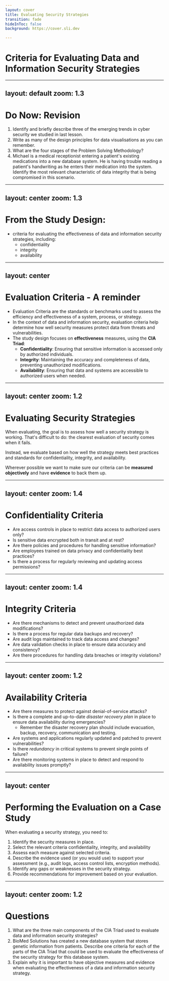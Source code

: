 ```yaml
---
layout: cover
title: Evaluating Security Strategies
transition: fade
hideInToc: false
background: https://cover.sli.dev

---
```


# Criteria for Evaluating Data and Information Security Strategies

---
layout: default
zoom: 1.3
---

# Do Now: Revision

1. Identify and briefly describe three of the emerging trends in cyber security we studied in last lesson.
2. Write as many of the design principles for data visualisations as you can remember.
3. What are the four stages of the Problem Solving Methodology?
4. Michael is a medical receptionist entering a patient's existing medications into a new database system. He is having trouble reading a patient's handwriting as he enters their medication into the system. Identify the most relevant characteristic of data integrity that is being compromised in this scenario.

---
layout: center
zoom: 1.3
---

# From the Study Design:

- criteria for evaluating the effectiveness of data and information security strategies, including: 
  -	confidentiality
  -	integrity
  -	availability

---
layout: center
---

# Evaluation Criteria - A reminder

- Evaluation Criteria are the standards or benchmarks used to assess the efficiency and effectiveness of a system, process, or strategy.
- In the context of data and information security, evaluation criteria help determine how well security measures protect data from threats and vulnerabilities.
- The study design focuses on **effectiveness** measures, using the **CIA Triad**:
    - **Confidentiality**: Ensuring that sensitive information is accessed only by authorized individuals.
    - **Integrity**: Maintaining the accuracy and completeness of data, preventing unauthorized modifications.
    - **Availability**: Ensuring that data and systems are accessible to authorized users when needed.

---
layout: center
zoom: 1.2
---

# Evaluating Security Strategies

When evaluating, the goal is to assess how well a security strategy is working. That's difficult to do: the clearest evaluation of security comes when it fails. 

Instead, we evaluate based on how well the strategy meets best practices and standards for confidentiality, integrity, and availability.

Wherever possible we want to make sure our criteria can be **measured objectively** and have **evidence** to back them up.

---
layout: center
zoom: 1.4
---

# Confidentiality Criteria

- Are access controls in place to restrict data access to authorized users only?
- Is sensitive data encrypted both in transit and at rest?
- Are there policies and procedures for handling sensitive information?
- Are employees trained on data privacy and confidentiality best practices?
- Is there a process for regularly reviewing and updating access permissions?

---
layout: center
zoom: 1.4
---

# Integrity Criteria

- Are there mechanisms to detect and prevent unauthorized data modifications?
- Is there a process for regular data backups and recovery?
- Are audit logs maintained to track data access and changes?
- Are data validation checks in place to ensure data accuracy and consistency?
- Are there procedures for handling data breaches or integrity violations?

---
layout: center
zoom: 1.2
---

# Availability Criteria

- Are there measures to protect against denial-of-service attacks?
- Is there a complete and up-to-date *disaster recovery plan* in place to ensure data availability during emergencies? 
    - Remember the disaster recovery plan should include evacuation, backup, recovery, communication and testing. 
- Are systems and applications regularly updated and patched to prevent vulnerabilities?
- Is there *redundancy* in critical systems to prevent single points of failure?
- Are there monitoring systems in place to detect and respond to availability issues promptly?

---
layout: center
---

# Performing the Evaluation on a Case Study

When evaluating a security strategy, you need to:

1. Identify the security measures in place.
2. Select the relevant criteria  confidentiality, integrity, and availability
3. Assess each measure against selected criteria.
3. Describe the evidence used (or you would use) to support your assessment (e.g., audit logs, access control lists, encryption methods).
4. Identify any gaps or weaknesses in the security strategy.
5. Provide recommendations for improvement based on your evaluation.

---
layout: center
zoom: 1.2
---

# Questions

1. What are the three main components of the CIA Triad used to evaluate data and information security strategies?
2. BioMed Solutions has created a new database system that stores genetic information from patients. Describe one criteria for each of the parts of the CIA Triad that could be used to evaluate the effectiveness of the security strategy for this database system.
3. Explain why it is important to have objective measures and evidence when evaluating the effectiveness of a data and information security strategy.
